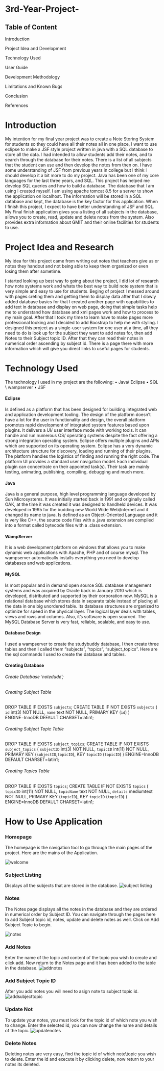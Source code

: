 # 3rd-Year-Project-

## Table of Content
Introduction

Project Idea and Development

Technology Used

User Guide

Development Methodology

Limitations and Known Bugs

Conclusion

References

# Introduction
My intention for my final year project was to create a Note Storing System for  students so they could have all their notes all in one place, I want to use eclipse to make a JSF style project written in java with a SQL database to store all the data. I had intended to allow students add their notes, and to search through the database for their notes. There is a list of all subjects that the student can use and then develop the notes from then on.
I have some understanding of JSF from previous years in college but I think I should develop it a bit more to do my project. Java has been one of my core languages for the last three years, and SQL. This project has helped me develop SQL queries and how to build a database. The database that I am using I created myself. I am using apache tomcat 8.5 for a server to show the application on localhost. The information will be stored in a SQL database and kept, the database is the key factor for this application. 
When I finish this project, I expect to have better understanding of JSF and SQL. My Final finish application gives you a listing of all subjects in the database, allows you to create, read, update and delete notes from the system. Also provides extra information about GMIT and their online facilities for students to use. 

# Project Idea and Research


My idea for this project came from writing out notes that teachers give us or notes they handout and not being able to keep them organized or even losing them after sometime.

I started looking up best way fo going about the project, I did lot of research how note systems work and whats the best way to build note system that is very simple and easy to use for students. Beging of project I messed around with pages creting them and getting them to display data after that I slowly added database basics for that I created another page with capabilities to add text in database and display on web page, doing that simple tasks help me to understand how database and xml pages work and how to process to my main goal.
After that I took my time to learn have to make pages more professional looking and I decided to add Boostrap to help me with styling. 
I designed this project as a single-user system for one user at a time, all they need to do is look up for the subject they want to add notes for, then add Notes to their Subject topic ID. After that they can read their notes in numerical order ascending by subject id. There is a page there with more information which will give you direct links to useful pages for students.






# Technology Used
The technology I used in my project are the following:
•	Java\ Eclipse
•	SQL \ wampserver
•	JSF
#### Eclipse
Is defined as a platform that has been designed for building integrated web and application development tooling. The design of the platform doesn’t have a lot for the user in functionality and design, the overall platform promotes rapid development of integrated system features based upon plugins. It delivers a UI/ user interface mode with working tools. It can handle and run numerous OS/ operating systems despite the fact offering a strong integration operating system. Eclipse offers multiple plugins and APIs which are supported on its operating system. Eclipse has a very dynamic architecture structure for discovery, loading and running of their plugins. The platform handles the logistics of finding and running the right code. The platform UI provides a standard user navigation model. Each individual plugin can concentrate on their appointed task(s). Their task are mainly testing, animating, publishing, compiling, debugging and much more.
#### Java
Java is a general purpose, high level programming language developed by Sun Microsystems. It was initially started back in 1991 and originally called OAK, at the time it was created it was designed to handheld devices. It was developed in 1995 for the budding new World Wide Web\Internet and it changed its name to java. Is defined as an Object-Oriented Language and it is very like C++, the source code files with a .java extension are compiled into a format called bytecode files with a .class extension.
#### WampServer
It is a web development platform on windows that allows you to make dynamic web applications with Apache, PHP and of course mysql. The wampserver automatically installs everything you need to develop databases and web applications.
#### MySQL
Is most popular and in demand open source SQL database management systems and was acquired by Oracle back in January 2010 which is developed, distributed and supported by their corporation now. MySQL is a relational database which stores data in separate table instead of placing all the data in one big unordered table. Its database structures are organized to optimize for speed in the physical layer. The logical layer deals with tables, views and rows and columns. Also, it’s software is open sourced. The MySQL Database Server is very fast, reliable, scalable, and easy to use.
#### Database Design
I used a wampserver to create the studybuddy database, I then create three tables and then I called them “subjects”, “topics”, “subject_topics”. Here are the sql commands I used to create the database and tables.

#### Creating Database

###### Create Database ‘notedude’;

###### Creating Subject Table
DROP TABLE IF EXISTS `subjects`;
CREATE TABLE IF NOT EXISTS `subjects` (
  `id` int(3) NOT NULL,
  `name` text NOT NULL,
  PRIMARY KEY (`id`)
) ENGINE=InnoDB DEFAULT CHARSET=latin1;

###### Creating Subject Topic Table
DROP TABLE IF EXISTS `subject_topics`;
CREATE TABLE IF NOT EXISTS `subject_topics` (
  `subjectID` int(3) NOT NULL,
  `topicID` int(11) NOT NULL,
  PRIMARY KEY (`subjectID`,`topicID`),
  KEY `topicID` (`topicID`)
) ENGINE=InnoDB DEFAULT CHARSET=latin1;

###### Creating Topics Table
DROP TABLE IF EXISTS `topics`;
CREATE TABLE IF NOT EXISTS `topics` (
  `topicID` int(11) NOT NULL,
  `topicName` text NOT NULL,
  `details` mediumtext NOT NULL,
  PRIMARY KEY (`topicID`),
  KEY `topicID` (`topicID`)
) ENGINE=InnoDB DEFAULT CHARSET=latin1;


# How to Use Application
### Homepage
The homepage is the navigation tool to go through the main pages of the project. Here are the mains of the Application.

![welcome](https://user-images.githubusercontent.com/16356275/38364862-1ec70778-38d2-11e8-808a-e28391065096.png)

### Subject Listing

Displays all the subjects that are stored in the database.
![subject listing](https://user-images.githubusercontent.com/16356275/38365255-82b7e33c-38d3-11e8-92ad-a6a161ec48e6.png)

### Notes
The Notes page displays all the notes in the database and they are ordered in numerical order by Subject ID. You can navigate through the pages here to add Subject topic id, notes, update and delete notes as well. Click on Add Subject Topic to begin.

![notes](https://user-images.githubusercontent.com/16356275/38365349-e00ce8e8-38d3-11e8-8235-be92e5e7189b.png)


### Add Notes
Enter the name of the topic and content of the topic you wish to create and click add. Now return to the Notes page and it has been added to the table in the database.
![addnotes](https://user-images.githubusercontent.com/16356275/38365445-3f0ae520-38d4-11e8-875a-19209ea52cfc.png)

### Add Subject Topic ID
After you add notes you will need to asign note to subject topic id.
![addsubjecttopic](https://user-images.githubusercontent.com/16356275/38936616-1a01315e-4319-11e8-861e-c927558e5e70.png)


### Update Not
To update your notes, you must look for the topic id of which note you wish to change. Enter the selected id, you can now change the name and details of the topic.
![updatenotes](https://user-images.githubusercontent.com/16356275/38936765-71905c24-4319-11e8-9920-aa27316a56f2.png)

### Delete Notes
Deleting notes are very easy, find the topic id of which note\topic you wish to delete. Enter the id and execute it by clicking delete, now return to your notes its deleted.


